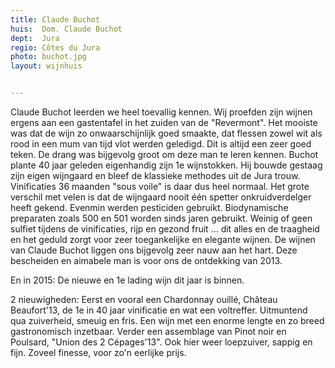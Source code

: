 ```yaml
---
title: Claude Buchot
huis:  Dom. Claude Buchot
dept:  Jura
regio: Côtes du Jura
photo: buchot.jpg
layout: wijnhuis


---
```

Claude Buchot leerden we heel toevallig kennen. Wij proefden zijn wijnen ergens aan een gastentafel in het zuiden van de "Revermont". Het mooiste was dat de wijn zo onwaarschijnlijk goed smaakte, dat flessen zowel wit als rood in een mum van tijd vlot werden geledigd.
Dit is altijd een zeer goed teken.
De drang was bijgevolg groot om deze man te leren kennen.
Buchot plante 40 jaar geleden eigenhandig zijn 1e wijnstokken. Hij bouwde gestaag zijn eigen wijngaard en bleef de klassieke methodes uit de Jura trouw.
Vinificaties 36 maanden "sous voile" is daar dus heel normaal.
Het grote verschil met velen is dat de wijngaard nooit één spetter onkruidverdelger heeft gekend. Evenmin werden pesticiden gebruikt. Biodynamische preparaten zoals 500 en 501 worden sinds jaren gebruikt.
Weinig of geen sulfiet tijdens de vinificaties, rijp en gezond fruit ... dit alles en de traagheid en het geduld zorgt voor zeer toegankelijke en elegante wijnen.
De wijnen van Claude Buchot liggen ons bijgevolg zeer nauw aan het hart.
Deze bescheiden en aimabele man is voor ons de ontdekking van 2013.

En in 2015: De nieuwe en 1e lading wijn dit jaar is binnen. 

2 nieuwigheden: Eerst en vooral een Chardonnay ouillé, Château Beaufort'13, de 1e in 40 jaar vinificatie en wat een voltreffer. Uitmuntend qua zuiverheid, smeuig en fris. Een wijn met een enorme lengte en zo breed gastronomisch inzetbaar.
Verder een assemblage van Pinot noir en Poulsard, "Union des 2 Cépages'13". Ook hier weer loepzuiver, sappig en fijn. Zoveel finesse, voor zo'n eerlijke prijs.     
